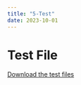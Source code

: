 ```yaml
---
title: "5-Test"
date: 2023-10-01
---
```


# Test File


[Download the test files](files/001content.zip)

